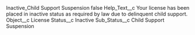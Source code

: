 <?xml version="1.0" encoding="UTF-8"?>
<CustomMetadata xmlns="http://soap.sforce.com/2006/04/metadata" xmlns:xsi="http://www.w3.org/2001/XMLSchema-instance" xmlns:xsd="http://www.w3.org/2001/XMLSchema">
    <label>Inactive_Child Support Suspension</label>
    <protected>false</protected>
    <values>
        <field>Help_Text__c</field>
        <value xsi:type="xsd:string">Your license has been placed in inactive status as required by law due to delinquent child support.</value>
    </values>
    <values>
        <field>Object__c</field>
        <value xsi:type="xsd:string">License</value>
    </values>
    <values>
        <field>Status__c</field>
        <value xsi:type="xsd:string">Inactive</value>
    </values>
    <values>
        <field>Sub_Status__c</field>
        <value xsi:type="xsd:string">Child Support Suspension</value>
    </values>
</CustomMetadata>
